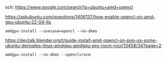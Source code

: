 sch: https://www.google.com/search?q=ubuntu+amd+opencl

https://askubuntu.com/questions/1406137/how-enable-opencl-on-amd-gpu-ubuntu-22-04-lts

`amdgpu-install --usecase=opencl --no-dkms`

https://devtalk.blender.org/t/guide-install-amd-opencl-on-pop-os-some-ubuntu-derivates-linux-amdgpu-amdgpu-pro-rocm-rocr/13458/34?page=2

`amdgpu-install --no-dkms --opencl=rocm`
